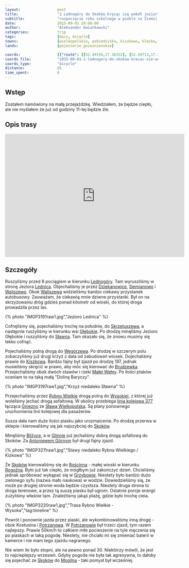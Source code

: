 ```yaml
---
layout:                 post
title:                  "Z Lednogóry do Skoków kręcąc się wokół jezior"
subtitle:               "rozpoczęcie roku szkolnego w piekle na Ziemii (rekordowa temperatura września)"
date:                   2015-09-01 20:00:00
author:                 "Aleksander Kwiatkowski"
categories:             trip
tags:                   [main, bicycle]
towns:                  [wielkopolskie, pobiedziska, kiszkowo, klecko, skoki]
lands:                  [pojezierze_gnieznienskie]

coords:                 [{"route": [[52.49156,17.36352], [52.49713,17.36120], [52.50768,17.36528], [52.50862,17.38287], [52.51990,17.38995], [52.53677,17.39304], [52.53810,17.38948], [52.54536,17.38819], [52.55943,17.38770], [52.56815,17.39894], [52.57018,17.38822], [52.56251,17.38289], [52.54686,17.35320], [52.56016,17.34393], [52.57430,17.35208], [52.57190,17.33792], [52.56658,17.31861], [52.56914,17.30161],  [52.57498,17.28797], [52.56992,17.27106], [52.58625,17.25964], [52.58917,17.26410], [52.58771,17.27192], [52.59396,17.29045], [52.59959,17.29131], [52.60262,17.29844], [52.60731,17.29981], [52.62492,17.25835], [52.62305,17.24522], [52.63222,17.24737], [52.63482,17.24385], [52.64711,17.24745], [52.65086,17.23724], [52.65195,17.22608], [52.64966,17.21261], [52.65466,17.19673], [52.66612,17.18085], [52.67158,17.16128], [52.67101,17.12961], [52.66856,17.11416], [52.67096,17.10146], [52.68605,17.09862], [52.68589,17.10721], [52.70118,17.09777], [52.71341,17.09150]], "type": "bicycle"}]
coords_file:            "2015-09-01-z-lednogory-do-skokow-krecac-sie-wokol-jezior.json"
coords_type:            "bicycle"
distance:               65
time_spent:             6
---
```


[wiki-legnogora]:       https://pl.wikipedia.org/wiki/Lednog%C3%B3ra
[wiki-slawno]:          https://pl.wikipedia.org/wiki/S%C5%82awno_(powiat_gnie%C5%BAnie%C5%84ski)
[wiki-wegorzewo]:       https://pl.wikipedia.org/wiki/W%C4%99gorzewo_(powiat_gnie%C5%BAnie%C5%84ski)
[wiki-kiszkowo]:        https://pl.wikipedia.org/wiki/Kiszkowo_(wojew%C3%B3dztwo_wielkopolskie)
[wiki-brudzewko]:       https://pl.wikipedia.org/wiki/Brudzewko
[wiki-wysoka]:          https://pl.wikipedia.org/wiki/Wysoka_(powiat_w%C4%85growiecki)
[wiki-antoniewo]:       https://pl.wikipedia.org/wiki/Antoniewo_G%C3%B3rne
[wiki-potrzanowo]:      https://pl.wikipedia.org/wiki/Potrzanowo
[wiki-lednica]:         https://pl.wikipedia.org/wiki/Lednica
[wiki-dziekanowice]:    https://pl.wikipedia.org/wiki/Dziekanowice_(wojew%C3%B3dztwo_wielkopolskie)
[wiki-siemianowo]:      https://pl.wikipedia.org/wiki/Siemianowo_(wojew%C3%B3dztwo_wielkopolskie)
[wiki-waliszewo]:       https://pl.wikipedia.org/wiki/Waliszewo_(wojew%C3%B3dztwo_wielkopolskie)
[wiki-skrzetuszewo]:    https://pl.wikipedia.org/wiki/Skrzetuszewo
[wiki-glebokie]:        https://pl.wikipedia.org/wiki/G%C5%82%C4%99bokie_(powiat_gnie%C5%BAnie%C5%84ski)
[wiki-mala-welna]:      https://pl.wikipedia.org/wiki/Ma%C5%82a_We%C5%82na
[wiki-rybno-wielkie]:   https://pl.wikipedia.org/wiki/Rybno_Wielkie
[wiki-377]:             https://pl.wikipedia.org/wiki/Linia_kolejowa_nr_377
[wiki-gniezno]:         https://pl.wikipedia.org/wiki/Gniezno
[wiki-slawa]:           https://pl.wikipedia.org/wiki/S%C5%82awa_Wielkopolska
[wiki-blizyce]:         https://pl.wikipedia.org/wiki/Bli%C5%BCyce_(wojew%C3%B3dztwo_wielkopolskie)
[wiki-glinno]:          https://pl.wikipedia.org/wiki/Glinno_(powiat_w%C4%85growiecki)
[wiki-roscinno]:        https://pl.wikipedia.org/wiki/Ro%C5%9Bcinno
[wiki-rogozno]:         https://pl.wikipedia.org/wiki/Rogo%C5%BAno
[wiki-grzybowo]:        https://pl.wikipedia.org/wiki/Grzybowo_(powiat_w%C4%85growiecki)
[wiki-mogilno]:         https://pl.wikipedia.org/wiki/Mogilno
[wiki-skoki]:           https://pl.wikipedia.org/wiki/Skoki_(powiat_w%C4%85growiecki)

[vimeo1]:               https://vimeo.com/138464659
[vimeo2]:               https://vimeo.com/138469654
[vimeo3]:               https://vimeo.com/138473676
[vimeo4]:               https://vimeo.com/139141065

Wstęp
-----

Zostałem namówiony na małą przejażdzkę. Wiedziałem, że będzie ciepło, ale nie myślałem że już od godziny 11-tej
będzie źle.

Opis trasy
----------

<iframe height='405' width='590' frameborder='0' allowtransparency='true' scrolling='no' src='https://www.strava.com/activities/382481493/embed/9ed4e0502b7de60a29d4e67edd20618df86f1eb3'></iframe>


Szczegóły
---------

Ruszyliśmy przed 8 pociągiem w kierunku [Lednogóry][wiki-legnogora]. Tam wyruszliśmy w stronę Jeziora
[Lednica][wiki-lednica].
Objechaliśmy je przez [Dziekanowice][wiki-dziekanowice], [Siemianowo][wiki-siemianowo] i
[Waliszewo][wiki-waliszewo]. Obok [Waliszewa][wiki-waliszewo] widzieliśmy bardzo ciekawy przystanek autobusowy.
Zauważam, że ciekawią mnie dziwne przystanki. Był on na skrzyżowaniu dróg gdzieś ponad kilometr od wioski, do której
droga prowadziła przez las.

{% photo "IMGP3191raw1.jpg","Jezioro Lednica" %}

Cofnęliśmy się, pojechaliśmy trochę na południe, do [Skrzetuszewa][wiki-skrzetuszewo], a następnie ruszyliśmy w kierunku
wsi [Głębokie][wiki-glebokie]. Po
drodzę minęliśmy Jezioro Głębokie i ruszyliśmy do [Sławna][wiki-slawno]. Tam okazało się, że znowu musimy się lekko
cofnąć.

Pojechaliśmy polną drogą do [Węgórzewa][wiki-wegorzewo]. Po drodzę w szczerym polu zobaczyliśmy już drugi
krzyż z dala od zabudowań wiosek.
Dojechaliśmy prawie do [Kiszkowa][wiki-kiszkowo]. Bardzo fajny był zjazd po drodzę 197, jednak musieliśmy skręcić w prawo,
aby móc się kierować do [Brudzewka][wiki-brudzewko]. Przejechaliśmy obok dwóch stawów i rzeki
[Małej Wełny][wiki-mala-welna]. Po ilości ptaków oceniam to na taką małą "Dolinę Baryczy".

{% photo "IMGP3197raw1.jpg","Krzyż niedaleko Sławna" %}

Przejechaliśmy przez [Rybno Wielkie][wiki-rybno-wielkie] drogą polną do [Wysokiej][wiki-wysoka],
z której już woleliśmy jechać drogą asfaltową. W okolicy przebiega [linia kolejowa 377][wiki-377] łącząca
[Gniezno][wiki-gniezno] ze [Sławą Wielkopolską][wiki-slawa]. Są plany ponownego uruchomienia linii kolejowej
dla pasażerów.

Susza dała nam duże ilości piasku jako urozmaicenie. Po drodzę przerwa w sklepie i kierowaliśmy się jak
najszybciej do [Skoków][wiki-skoki].

Minęliśmy [Bliżyce][wiki-blizyce], a w [Glinnie][wiki-glinno] już jechaliśmy dobrą
drogą asfaltową do Skoków. Za [Antoniewem Górnym][wiki-antoniewo]
był drugi fajny zjazd.

{% photo "IMGP3211raw1.jpg","Stawy niedaleko Rybna Wielkiego / Kizkowa" %}

Ze [Skoków][wiki-skoki] kierowaliśmy się do [Rościnna][wiki-roscinno] - małej wioski w kierunku [Rogoźna][wiki-rogozno].
Było już tak ciepło, że mógłbym już zakończyć dzień. Chcieliśmy jednak spróbować wykąpać się
w [Grzybowie][wiki-grzybowo]. Niestety było bardzo dużo zielonego syfu (nazwa mało naukowa) w wodzie.
Dowiedzieliśmy się, że może po drugiej stronie woda będzie czystsza.
Niestety druga strona to droga terenowe, a przez tą suszę piasku był ogrom.
Ostatnie porcje energii zużyliśmy właśnie tam.
Znaleźliśmy jakąś plażę, gdzie było trochę cieia.

{% photo "IMGP3220raw1.jpg","Trasa Rybno Wielkie - Wysoka","tag:timeline" %}

Powrót i ponownie jazda przez piaski, ale wykombinowaliśmy inną drogę - obok Kostusina i [Potrzanowa][wiki-potrzanowo].
W [Potrzanowie][wiki-potrzanowo] był trzeci zjazd, tym razem najlepszy. Prawie 50km/h to
całkiem miłe pocieszenie na tyle męczenia się po piaskach w taką pogodę. Niestety, nie chciało
mi się zmieniać baterii w kamerce i nie mam tego zjazdu nagranego.

Nie wiem ile było stopni, ale na pewno ponad 30. Niektórzy mówili, że jest to najcieplejszy wrzesień. Gdyby pogoda
nie była tak agresywna, to dałoby się pojechać ze [Skoków][wiki-skoki] do [Mogilna][wiki-mogilno] - taki
pomysł był wcześniej.
